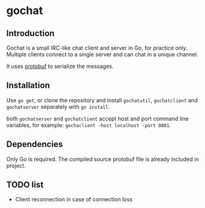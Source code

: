 # gochat

## Introduction

Gochat is a small IRC-like chat client and server in Go, for practice only. Multiple clients connect to a single server and can chat in a unique channel.

It uses [protobuf](https://github.com/google/protobuf) to serialize the messages.

## Installation

Use `go get`, or clone the repository and install `gochatutil`, `gochatclient` and `gochatserver` separately with `go install`.

both `gochatserver` and `gochatclient` accept host and port command line variables, for example: `gochaclient -host localhost -port 8081`.

## Dependencies

Only Go is required. The compiled source protobuf file is already included in project.

## TODO list

- Client reconnection in case of connection loss
